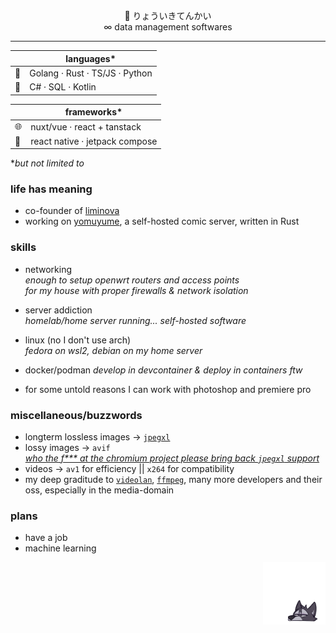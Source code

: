 <samp><div align=center>🤞 りょういきてんかい<br>∞ data management softwares</div>

---

||languages*|
|---|---|
|🥇|Golang · Rust · TS/JS · Python|
|🥈|C# · SQL · Kotlin|

|| frameworks*|
|---|---|
|🌐|nuxt/vue · react + tanstack|
|📱|react native · jetpack compose|

*_but not limited to_

### life has meaning
- co-founder of [liminova](https://github.com/Liminova/)
- working on [yomuyume](https://github.com/Liminova/yomuyume), a self-hosted comic server, written in Rust

### skills
- networking\
  _enough to setup openwrt routers and access points\
  for my house with proper firewalls & network isolation_

- server addiction\
  _homelab/home server running... self-hosted software_

- linux (no I don't use arch)\
  _fedora on wsl2, debian on my home server_

- docker/podman
  _develop in devcontainer & deploy in containers ftw_

- for some untold reasons I can work with photoshop and premiere pro

### miscellaneous/buzzwords
- longterm lossless images -> [`jpegxl`](https://jpegxl.info/)
- lossy images -> `avif`\
  [_who the f*** at the chromium project please bring back `jpegxl` support_](https://www.techspot.com/news/98355-google-deprecating-jpeg-xl-own-predatory-interests-fsf.html)
- videos -> `av1` for efficiency || `x264` for compatibility
- my deep graditude to [`videolan`](https://www.videolan.org/), [`ffmpeg`](https://www.ffmpeg.org/), many more developers and their oss, especially in the media-domain

### plans
- have a job
- machine learning

<div align="right"><img src="./sticker.webp" width="100px"></div></samp>
